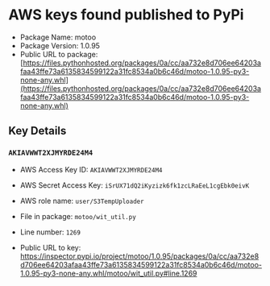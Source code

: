 # AWS keys found published to PyPi

* Package Name: motoo
* Package Version: 1.0.95
* Public URL to package: [https://files.pythonhosted.org/packages/0a/cc/aa732e8d706ee64203afaa43ffe73a6135834599122a31fc8534a0b6c46d/motoo-1.0.95-py3-none-any.whl](https://files.pythonhosted.org/packages/0a/cc/aa732e8d706ee64203afaa43ffe73a6135834599122a31fc8534a0b6c46d/motoo-1.0.95-py3-none-any.whl)

## Key Details

### `AKIAVWWT2XJMYRDE24M4`

* AWS Access Key ID: `AKIAVWWT2XJMYRDE24M4`
* AWS Secret Access Key: `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` 
* AWS role name: `user/S3TempUploader`
* File in package: `motoo/wit_util.py`
* Line number: `1269`

* Public URL to key: https://inspector.pypi.io/project/motoo/1.0.95/packages/0a/cc/aa732e8d706ee64203afaa43ffe73a6135834599122a31fc8534a0b6c46d/motoo-1.0.95-py3-none-any.whl/motoo/wit_util.py#line.1269


